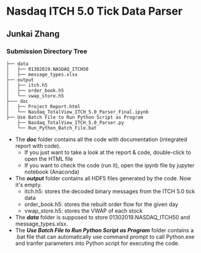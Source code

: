 # Nasdaq ITCH 5.0 Tick Data Parser

## Junkai Zhang

### Submission Directory Tree

```
├── data
│   ├── 01302019.NASDAQ_ITCH50
│   ├── message_types.xlsx
├── output
│   ├── itch.h5
│   ├── order_book.h5
│   └── vwap_store.h5
├─── doc
│   ├── Project Report.html
│   └── Nasdaq_TotalView_ITCH_5.0_Parser_Final.ipynb
├── Use Batch File to Run Python Script as Program    
    ├── Nasdaq_TotalView_ITCH_5.0_Parser.py
    └── Run_Python_Batch_File.bat
```

- The _**doc**_ folder contains all the code with documentation (integrated report with code).
  - If you just want to take a look at the report & code, double-click to open the HTML file
  - If you want to check the code (run it), open the ipynb file by jupyter notebook (Anaconda)
- The _**output**_ folder contains all HDF5 files generated by the code. Now it's empty.
  - itch.h5: stores the decoded binary messages from the ITCH 5.0 tick data
  - order_book.h5: stores the rebuilt order flow for the given day
  - vwap_store.h5: stores the VWAP of each stock
- The _**data**_ folder is supposed to store 01302019.NASDAQ_ITCH50 and message_types.xlsx. 
- The _**Use Batch File to Run Python Script as Program**_ folder contains a .bat file that can automatically use command prompt to call Python.exe and tranfer parameters into Python script for executing the code. 

